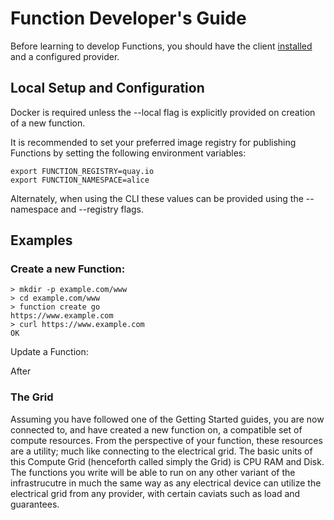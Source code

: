 # Function Developer's Guide

Before learning to develop Functions, you should have the client [installed](installing_cli.md) and a configured provider.

## Local Setup and Configuration

Docker is required unless the --local flag is explicitly provided on creation
of a new function.

It is recommended to set your preferred image registry for publishing Functions
by setting the following environment variables:
```
export FUNCTION_REGISTRY=quay.io
export FUNCTION_NAMESPACE=alice
```
Alternately, when using the CLI these values can be provided using the --namespace and --registry 
flags.

## Examples

### Create a new Function:

```shell
> mkdir -p example.com/www
> cd example.com/www
> function create go
https://www.example.com
> curl https://www.example.com
OK
```

Update a Function:

After


### The Grid

Assuming you have followed one of the Getting Started guides, you are now connected to, and have created a new function on, a compatible set of compute resources.  From the perspective of your function, these resources are a utility; much like connecting to the electrical grid.  The basic units of this Compute Grid (henceforth called simply the Grid) is CPU RAM and Disk.  The functions you write will be able to run on any other variant of the infrastrucutre in much the same way as any electrical device can utilize the electrical grid from any provider, with certain caviats such as load and guarantees.

